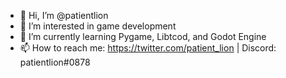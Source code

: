 - 👋 Hi, I’m @patientlion
- 👀 I’m interested in game development
- 🌱 I’m currently learning Pygame, Libtcod, and Godot Engine
- 📫 How to reach me: https://twitter.com/patient_lion | Discord: patientlion#0878
